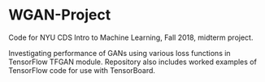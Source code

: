 # WGAN-Project

Code for NYU CDS Intro to Machine Learning, Fall 2018, midterm project.

Investigating performance of GANs using various loss functions in TensorFlow TFGAN module.
Repository also includes worked examples of TensorFlow code for use with TensorBoard.
